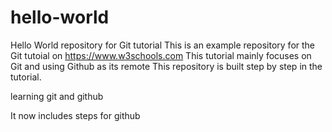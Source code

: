 # hello-world
Hello World repository for Git tutorial
This is an example repository for the Git tutoial on https://www.w3schools.com
This tutorial mainly focuses on  Git and using Github as its remote
This repository is built step by step in the tutorial.

learning git and github

It now includes steps for github
